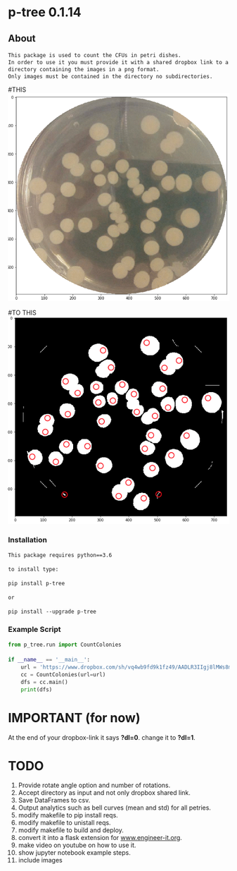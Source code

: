 # p-tree 0.1.14

## About
```
This package is used to count the CFUs in petri dishes.
In order to use it you must provide it with a shared dropbox link to a directory containing the images in a png format.
Only images must be contained in the directory no subdirectories.
```

#THIS
![alt text](https://raw.githubusercontent.com/gpamfilis/p-tree/master/ORIGINANL.png)

#TO THIS
![alt text](https://raw.githubusercontent.com/gpamfilis/p-tree/master/MODIFIED.png)


### Installation
```
This package requires python==3.6

to install type:

pip install p-tree

or

pip install --upgrade p-tree
```


### Example Script


```python
from p_tree.run import CountColonies

if __name__ == '__main__':
    url = 'https://www.dropbox.com/sh/vq4wb9fd9k1fz49/AADLR3IIgj8lMWs8m9QLzdPoa?dl=1'
    cc = CountColonies(url=url)
    dfs = cc.main()
    print(dfs)
```

# IMPORTANT (for now)

At the end of your dropbox-link it says **?dl=0**. change it to **?dl=1**.

# TODO

1. Provide rotate angle option and number of rotations.
2. Accept directory as input and not only dropbox shared link.
3. Save DataFrames to csv.
4. Output analytics such as bell curves (mean and std) for all petries.
5. modify makefile to pip install reqs.
6. modify makefile to unistall reqs.
7. modify makefile to build and deploy.
8. convert it into a flask extension for www.engineer-it.org.
9. make video on youtube on how to use it.
10. show jupyter notebook example steps.
11. include images
